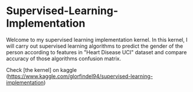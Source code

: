 # Supervised-Learning-Implementation
Welcome to my supervised learning implementation kernel. In this kernel, I will carry out supervised learning  algorithms to predict the gender of the person according to features in "Heart Disease UCI" dataset and compare accuracy of those algorithms  confusion matrix.

Check [the kernel] on kaggle (https://www.kaggle.com/glorfindel94/supervised-learning-implementation)
